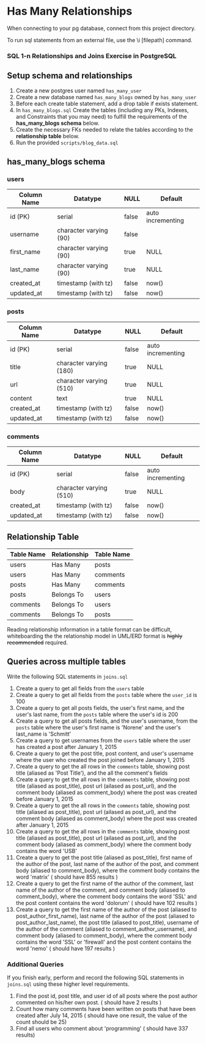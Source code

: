 # Has Many Relationships

When connecting to your pg database, connect from this project directory.

To run sql statements from an external file, use the \i [filepath] command.

### SQL 1-n Relationships and Joins Exercise in PostgreSQL


## Setup schema and relationships

1. Create a new postgres user named `has_many_user`
1. Create a new database named `has_many_blogs` owned by `has_many_user`
1. Before each create table statement, add a drop table if exists statement.
1. In `has_many_blogs.sql` Create the tables (including any PKs, Indexes, and Constraints that you may need) to fulfill the requirements of the **has_many_blogs schema** below.
1. Create the necessary FKs needed to relate the tables according to the **relationship table** below.
1. Run the provided `scripts/blog_data.sql`


## has_many_blogs schema

### users

| Column Name  | Datatype                | NULL  | Default           |
|--------------|-------------------------|-------|-------------------|
| id (PK)      | serial                  | false | auto incrementing |
| username     | character varying (90)  | false |                   |
| first_name   | character varying (90)  | true  | NULL              |
| last_name    | character varying (90)  | true  | NULL              |
| created_at   | timestamp (with tz)     | false | now()             |
| updated_at   | timestamp (with tz)     | false | now()             |

### posts

| Column Name  | Datatype                | NULL  | Default           |
|--------------|-------------------------|-------|-------------------|
| id (PK)      | serial                  | false | auto incrementing |
| title        | character varying (180) | true  | NULL              |
| url          | character varying (510) | true  | NULL              |
| content      | text                    | true  | NULL              |
| created_at   | timestamp (with tz)     | false | now()             |
| updated_at   | timestamp (with tz)     | false | now()             |

### comments

| Column Name  | Datatype                | NULL  | Default           |
|--------------|-------------------------|-------|-------------------|
| id (PK)      | serial                  | false | auto incrementing |
| body         | character varying (510) | true  | NULL              |
| created_at   | timestamp (with tz)     | false | now()             |
| updated_at   | timestamp (with tz)     | false | now()             |


## Relationship Table

| Table Name   | Relationship            | Table Name   |
|--------------|-------------------------|--------------|
| users        | Has Many                | posts        |
| users        | Has Many                | comments     |
| posts        | Has Many                | comments     |
| posts        | Belongs To              | users        |
| comments     | Belongs To              | users        |
| comments     | Belongs To              | posts        |

Reading relationship information in a table format can be difficult, whiteboarding the the relationship model in UML/ERD format is ~~highly recommended~~ required.

## Queries across multiple tables

Write the following SQL statements in `joins.sql`

1. Create a query to get all fields from the `users` table
1. Create a query to get all fields from the `posts` table where the `user_id` is 100
1. Create a query to get all posts fields, the user's first name, and the user's last name, from the `posts` table where the user's id is 200
1. Create a query to get all posts fields, and the user's username, from the `posts` table where the user's first name is 'Norene' and the user's last_name is 'Schmitt'
1. Create a query to get usernames from the `users` table where the user has created a post after January 1, 2015
1. Create a query to get the post title, post content, and user's username where the user who created the post joined before January 1, 2015
1. Create a query to get the all rows in the `comments` table, showing post title (aliased as 'Post Title'), and the all the comment's fields
1. Create a query to get the all rows in the `comments` table, showing post title (aliased as post_title), post url (ailased as post_url), and the comment body (aliased as comment_body) where the post was created before January 1, 2015
1. Create a query to get the all rows in the `comments` table, showing post title (aliased as post_title), post url (ailased as post_url), and the comment body (aliased as comment_body) where the post was created after January 1, 2015
1. Create a query to get the all rows in the `comments` table, showing post title (aliased as post_title), post url (ailased as post_url), and the comment body (aliased as comment_body) where the comment body contains the word 'USB'
1. Create a query to get the post title (aliased as post_title), first name of the author of the post, last name of the author of the post, and comment body (aliased to comment_body), where the comment body contains the word 'matrix' ( should have 855 results )
1. Create a query to get the first name of the author of the comment, last name of the author of the comment, and comment body (aliased to comment_body), where the comment body contains the word 'SSL' and the post content contains the word 'dolorum' ( should have 102 results )
1. Create a query to get the first name of the author of the post (aliased to post_author_first_name), last name of the author of the post (aliased to post_author_last_name), the post title (aliased to post_title), username of the author of the comment (aliased to comment_author_username), and comment body (aliased to comment_body), where the comment body contains the word 'SSL' or 'firewall' and the post content contains the word 'nemo' ( should have 197 results )

### Additional Queries

If you finish early, perform and record the following SQL statements in `joins.sql` using these higher level requirements.

1. Find the post id, post title, and user id of all posts where the post author commented on his/her own post. ( should have 2 results )
1. Count how many comments have been written on posts that have been created after July 14, 2015 ( should have one result, the value of the count should be 25)
1. Find all users who comment about 'programming' ( should have 337 results)
